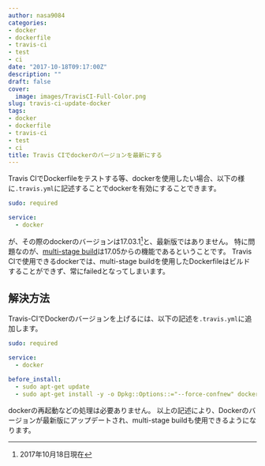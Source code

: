 ```yaml
---
author: nasa9084
categories:
- docker
- dockerfile
- travis-ci
- test
- ci
date: "2017-10-18T09:17:00Z"
description: ""
draft: false
cover:
  image: images/TravisCI-Full-Color.png
slug: travis-ci-update-docker
tags:
- docker
- dockerfile
- travis-ci
- test
- ci
title: Travis CIでdockerのバージョンを最新にする
---
```



Travis CIでDockerfileをテストする等、dockerを使用したい場合、以下の様に`.travis.yml`に記述することでdockerを有効にすることできます。

``` yaml
sudo: required

service:
  - docker
```

が、その際のdockerのバージョンは17.03.1[^1]と、最新版ではありません。
特に問題なのが、[multi-stage build](https://docs.docker.com/engine/userguide/eng-image/multistage-build/)は17.05からの機能であるということです。
Travis CIで使用できるdockerでは、multi-stage buildを使用したDockerfileはビルドすることができず、常にfailedとなってしまいます。

## 解決方法
Travis-CIでDockerのバージョンを上げるには、以下の記述を`.travis.yml`に追加します。

``` yaml
sudo: required

service:
  - docker

before_install:
  - sudo apt-get update
  - sudo apt-get install -y -o Dpkg::Options::="--force-confnew" docker-ce
```

dockerの再起動などの処理は必要ありません。
以上の記述により、Dockerのバージョンが最新版にアップデートされ、multi-stage buildも使用できるようになります。

[^1]: 2017年10月18日現在

